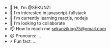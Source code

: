 - 👋 Hi, I’m @SEKUNZI
- 👀 I’m interested in javascript-fullstack
- 🌱 I’m currently learning reactjs, nodejs
- 💞️ I’m looking to collaborate 
- 📫 How to reach me sekunziking75@gmail.com
- 😄 Pronouns: ...
- ⚡ Fun fact: ...

<!---
SEKUNZI/SEKUNZI is a ✨ special ✨ repository because its `README.md` (this file) appears on your GitHub profile.
You can click the Preview link to take a look at your changes.
--->
